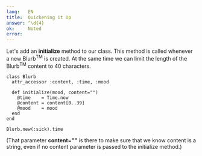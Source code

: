 ```yaml
---
lang:   EN
title:  Quickening it Up
answer: ^\d{4}
ok:     Noted
error:  
---
```


Let's add an __initialize__ method to our class. This method is called whenever a new Blurb<sup>TM</sup>
is created.
At the same time we can limit the length of the Blurb<sup>TM</sup> content to 40 characters.

    class Blurb
      attr_accessor :content, :time, :mood

      def initialize(mood, content="")
        @time    = Time.now
        @content = content[0..39]
        @mood    = mood
      end
    end
    
    Blurb.new(:sick).time

(That parameter __content=""__ is there to make sure that we know content is a string,
even if no content parameter is passed to the initialize method.)
